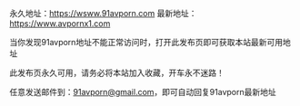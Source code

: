 永久地址：https://wsww.91avporn.com 最新地址：https://www.avpornx1.com

当你发现91avporn地址不能正常访问时，打开此发布页即可获取本站最新可用地址

此发布页永久可用，请务必将本站加入收藏，开车永不迷路！

任意发送邮件到：91avporn@gmail.com，即可自动回复91avporn最新地址
